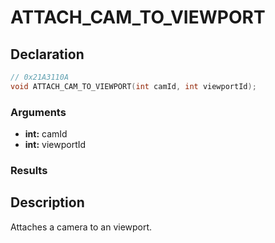# ATTACH_CAM_TO_VIEWPORT

## Declaration
```cpp
// 0x21A3110A
void ATTACH_CAM_TO_VIEWPORT(int camId, int viewportId);
```

### Arguments
- **int:** camId
- **int:** viewportId

### Results

## Description
Attaches a camera to an viewport.